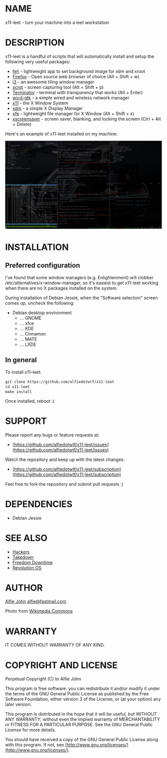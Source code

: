 # NAME

x11-leet - turn your machine into a leet workstation

# DESCRIPTION

x11-leet is a handful of scripts that will automatically install and setup the following very useful packages:

* [feh](http://feh.finalrewind.org/) - lightweight app to set background image for xdm and xroot
* [Firefox](https://www.mozilla.org/en-US/firefox/products/) - Open source web browser of choice (Alt + Shift + w)
* [i3](https://i3wm.org/) - an awesome tiling window manager
* [scrot](https://en.wikipedia.org/wiki/Scrot) - screen capturing tool (Alt + Shift + p)
* [Terminator](http://gnometerminator.blogspot.com.au/p/introduction.html) - terminal with transparency that works (Alt + Enter)
* [wicd-gtk](http://wicd.sourceforge.net/) - a simple wired and wireless network manager
* [x11](http://www.x.org/wiki/) - the X Window System
* [xdm](http://www.x.org/wiki/) - a simple X Display Manager
* [xfe](http://roland65.free.fr/xfe/) - lightweight file manager for X Window (Alt + Shift + x)
* [xscreensaver](http://www.jwz.org/xscreensaver/) - screen saver, blanking, and locking the screen (Ctrl + Alt + Delete)

Here's an example of x11-leet installed on my machine:

![Screenshot](https://github.com/alfiedotwtf/x11-leet/blob/master/screenshot.jpg)

# INSTALLATION

## Preferred configuration

I've found that some window managers (e.g. Enlightenment) will clobber
/etc/alternatives/x-window-manager, so it's easiest to get x11-leet working
when there are no X packages installed on the system.

During installation of Debian Jessie, when the "Software selection" screen
comes up, uncheck the following:

* Debian desktop environment
  * ... GNOME
  * ... xfce
  * ... KDE
  * ... Cinnamon
  * ... MATE
  * ... LXDE

## In general

To install x11-leet:

    git clone https://github.com/alfiedotwtf/x11-leet
    cd x11-leet
    make install

Once installed, reboot :)

# SUPPORT

Please report any bugs or feature requests at:

* [https://github.com/alfiedotwtf/x11-leet/issues](https://github.com/alfiedotwtf/x11-leet/issues)

Watch the repository and keep up with the latest changes:

* [https://github.com/alfiedotwtf/x11-leet/subscription](https://github.com/alfiedotwtf/x11-leet/subscription)

Feel free to fork the repository and submit pull requests :)

# DEPENDENCIES

* Debian Jessie

# SEE ALSO

* [Hackers](http://www.imdb.com/title/tt0113243/)
* [Takedown](http://www.imdb.com/title/tt0159784/)
* [Freedom Downtime](http://www.imdb.com/title/tt0309614/)
* [Revolution OS](http://www.imdb.com/title/tt0308808/)

# AUTHOR

[Alfie John](https://www.alfie.wtf) [alfie@fastmail.com](mailto:alfie@fastmail.com)

Photo from [Wikimedia Commons](http://commons.wikimedia.org/wiki/File:TeamTimeCar.com-BTTF_DeLorean_Time_Machine-OtoGodfrey.com-JMortonPhoto.com-01.jpg)

# WARRANTY

IT COMES WITHOUT WARRANTY OF ANY KIND.

# COPYRIGHT AND LICENSE

Perpetual Copyright (C) to Alfie John

This program is free software: you can redistribute it and/or modify it under
the terms of the GNU General Public License as published by the Free Software
Foundation, either version 3 of the License, or (at your option) any later
version.

This program is distributed in the hope that it will be useful, but WITHOUT ANY
WARRANTY; without even the implied warranty of MERCHANTABILITY or FITNESS FOR A
PARTICULAR PURPOSE. See the GNU General Public License for more details.

You should have received a copy of the GNU General Public License along with
this program. If not, see [http://www.gnu.org/licenses/](http://www.gnu.org/licenses/).

